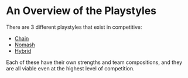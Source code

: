 # An Overview of the Playstyles

There are 3 different playstyles that exist in competitive: 
- [Chain](chain.md)
- [Nomash](textF/nomash.md)
- [Hybrid](textF/hybrid.md)

Each of these have their own strengths and team compositions, and they are all viable even at the highest level of competition. 



